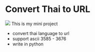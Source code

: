 # Convert Thai to URL
<img src="https://cdn.discordapp.com/attachments/471668354260926464/1077313052065681468/image.png">
This is my mini project

- convert thai language to url
- support ascii 3585 - 3676
- write in python
